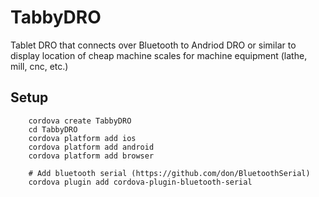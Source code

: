 # TabbyDRO

Tablet DRO that connects over Bluetooth to Andriod DRO or similar to display location of cheap machine scales for machine equipment (lathe, mill, cnc, etc.)


## Setup

```
	cordova create TabbyDRO
	cd TabbyDRO
	cordova platform add ios
	cordova platform add android
	cordova platform add browser

	# Add bluetooth serial (https://github.com/don/BluetoothSerial)
	cordova plugin add cordova-plugin-bluetooth-serial
